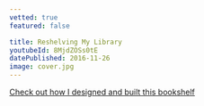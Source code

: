 ```yaml
---
vetted: true
featured: false

title: Reshelving My Library
youtubeId: 8MjdZOSs0tE
datePublished: 2016-11-26
image: cover.jpg
---
```


[Check out how I designed and built this bookshelf](https://youtu.be/JDDRzzUasgk)
